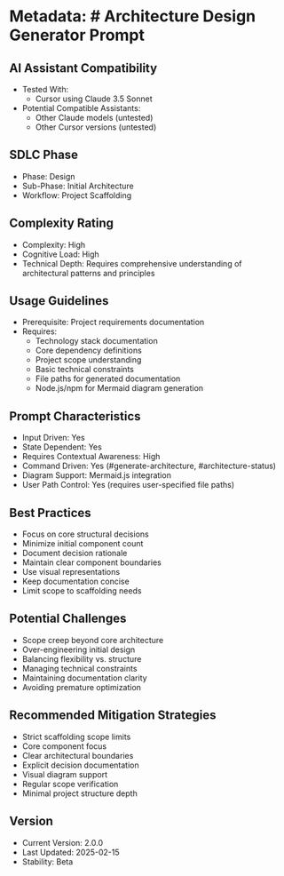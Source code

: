 # Metadata: # Architecture Design Generator Prompt

## AI Assistant Compatibility
- Tested With: 
  * Cursor using Claude 3.5 Sonnet
- Potential Compatible Assistants: 
  * Other Claude models (untested)
  * Other Cursor versions (untested)

## SDLC Phase
- Phase: Design
- Sub-Phase: Initial Architecture
- Workflow: Project Scaffolding

## Complexity Rating
- Complexity: High
- Cognitive Load: High
- Technical Depth: Requires comprehensive understanding of architectural patterns and principles

## Usage Guidelines
- Prerequisite: Project requirements documentation
- Requires: 
  * Technology stack documentation
  * Core dependency definitions
  * Project scope understanding
  * Basic technical constraints
  * File paths for generated documentation
  * Node.js/npm for Mermaid diagram generation

## Prompt Characteristics
- Input Driven: Yes
- State Dependent: Yes
- Requires Contextual Awareness: High
- Command Driven: Yes (#generate-architecture, #architecture-status)
- Diagram Support: Mermaid.js integration
- User Path Control: Yes (requires user-specified file paths)

## Best Practices
- Focus on core structural decisions
- Minimize initial component count
- Document decision rationale
- Maintain clear component boundaries
- Use visual representations
- Keep documentation concise
- Limit scope to scaffolding needs

## Potential Challenges
- Scope creep beyond core architecture
- Over-engineering initial design
- Balancing flexibility vs. structure
- Managing technical constraints
- Maintaining documentation clarity
- Avoiding premature optimization

## Recommended Mitigation Strategies
- Strict scaffolding scope limits
- Core component focus
- Clear architectural boundaries
- Explicit decision documentation
- Visual diagram support
- Regular scope verification
- Minimal project structure depth

## Version
- Current Version: 2.0.0
- Last Updated: 2025-02-15
- Stability: Beta
